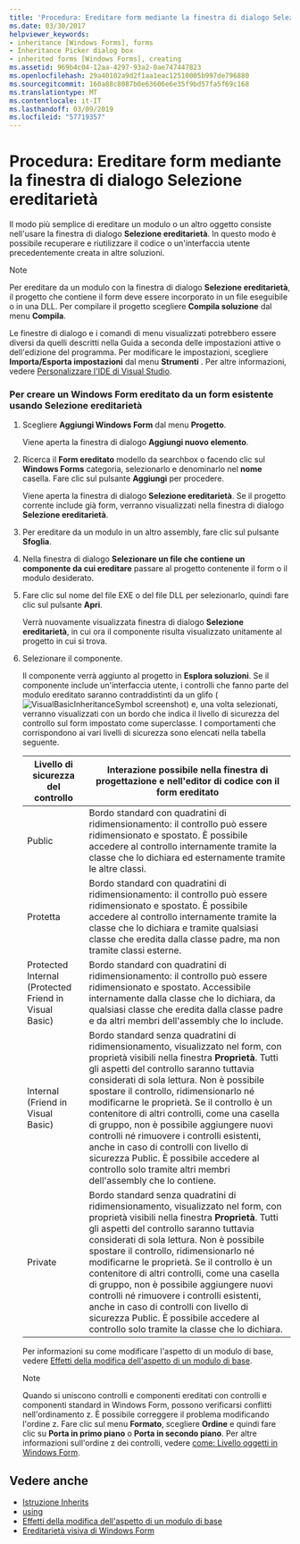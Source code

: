 ```yaml
---
title: 'Procedura: Ereditare form mediante la finestra di dialogo Selezione ereditarietà'
ms.date: 03/30/2017
helpviewer_keywords:
- inheritance [Windows Forms], forms
- Inheritance Picker dialog box
- inherited forms [Windows Forms], creating
ms.assetid: 969b4c04-12aa-4297-93a2-0ae747447823
ms.openlocfilehash: 29a40102a9d2f1aa1eac12510005b997de796880
ms.sourcegitcommit: 160a88c8087b0e63606e6e35f9bd57fa5f69c168
ms.translationtype: MT
ms.contentlocale: it-IT
ms.lasthandoff: 03/09/2019
ms.locfileid: "57719357"
---
```

# <a name="how-to-inherit-forms-using-the-inheritance-picker-dialog-box"></a>Procedura: Ereditare form mediante la finestra di dialogo Selezione ereditarietà
Il modo più semplice di ereditare un modulo o un altro oggetto consiste nell'usare la finestra di dialogo **Selezione ereditarietà**. In questo modo è possibile recuperare e riutilizzare il codice o un'interfaccia utente precedentemente creata in altre soluzioni.  
  
> [!NOTE]
>  Per ereditare da un modulo con la finestra di dialogo **Selezione ereditarietà**, il progetto che contiene il form deve essere incorporato in un file eseguibile o in una DLL. Per compilare il progetto scegliere **Compila soluzione** dal menu **Compila**.  
>   
>  Le finestre di dialogo e i comandi di menu visualizzati potrebbero essere diversi da quelli descritti nella Guida a seconda delle impostazioni attive o dell'edizione del programma. Per modificare le impostazioni, scegliere **Importa/Esporta impostazioni** dal menu **Strumenti** . Per altre informazioni, vedere [Personalizzare l'IDE di Visual Studio](/visualstudio/ide/personalizing-the-visual-studio-ide).  
  
### <a name="to-create-a-windows-form-inherited-from-an-existing-form-by-using-the-inheritance-picker"></a>Per creare un Windows Form ereditato da un form esistente usando Selezione ereditarietà  
  
1.  Scegliere **Aggiungi Windows Form** dal menu **Progetto**.  
  
     Viene aperta la finestra di dialogo **Aggiungi nuovo elemento**.  
  
2.  Ricerca il **Form ereditato** modello da searchbox o facendo clic sul **Windows Forms** categoria, selezionarlo e denominarlo nel **nome** casella. Fare clic sul pulsante **Aggiungi** per procedere.  
  
     Viene aperta la finestra di dialogo **Selezione ereditarietà**. Se il progetto corrente include già form, verranno visualizzati nella finestra di dialogo **Selezione ereditarietà**.  
  
3.  Per ereditare da un modulo in un altro assembly, fare clic sul pulsante **Sfoglia**.  
  
4.  Nella finestra di dialogo **Selezionare un file che contiene un componente da cui ereditare** passare al progetto contenente il form o il modulo desiderato.  
  
5.  Fare clic sul nome del file EXE o del file DLL per selezionarlo, quindi fare clic sul pulsante **Apri**.  
  
     Verrà nuovamente visualizzata finestra di dialogo **Selezione ereditarietà**, in cui ora il componente risulta visualizzato unitamente al progetto in cui si trova.  
  
6.  Selezionare il componente.  
  
     Il componente verrà aggiunto al progetto in **Esplora soluzioni**. Se il componente include un'interfaccia utente, i controlli che fanno parte del modulo ereditato saranno contraddistinti da un glifo (![VisualBasicInheritanceSymbol screenshot](./media/vbinheritanceglyph.gif "vbInheritanceGlyph")) e, una volta selezionati, verranno visualizzati con un bordo che indica il livello di sicurezza del controllo sul form impostato come superclasse. I comportamenti che corrispondono ai vari livelli di sicurezza sono elencati nella tabella seguente.  
  
    |Livello di sicurezza del controllo|Interazione possibile nella finestra di progettazione e nell'editor di codice con il form ereditato|  
    |-------------------------------|--------------------------------------------------------------------------------|  
    |Public|Bordo standard con quadratini di ridimensionamento: il controllo può essere ridimensionato e spostato. È possibile accedere al controllo internamente tramite la classe che lo dichiara ed esternamente tramite le altre classi.|  
    |Protetta|Bordo standard con quadratini di ridimensionamento: il controllo può essere ridimensionato e spostato. È possibile accedere al controllo internamente tramite la classe che lo dichiara e tramite qualsiasi classe che eredita dalla classe padre, ma non tramite classi esterne.|  
    |Protected Internal (Protected Friend in Visual Basic)|Bordo standard con quadratini di ridimensionamento: il controllo può essere ridimensionato e spostato. Accessibile internamente dalla classe che lo dichiara, da qualsiasi classe che eredita dalla classe padre e da altri membri dell'assembly che lo include.|  
    |Internal (Friend in Visual Basic)|Bordo standard senza quadratini di ridimensionamento, visualizzato nel form, con proprietà visibili nella finestra **Proprietà**. Tutti gli aspetti del controllo saranno tuttavia considerati di sola lettura. Non è possibile spostare il controllo, ridimensionarlo né modificarne le proprietà. Se il controllo è un contenitore di altri controlli, come una casella di gruppo, non è possibile aggiungere nuovi controlli né rimuovere i controlli esistenti, anche in caso di controlli con livello di sicurezza Public. È possibile accedere al controllo solo tramite altri membri dell'assembly che lo contiene.|  
    |Private|Bordo standard senza quadratini di ridimensionamento, visualizzato nel form, con proprietà visibili nella finestra **Proprietà**. Tutti gli aspetti del controllo saranno tuttavia considerati di sola lettura. Non è possibile spostare il controllo, ridimensionarlo né modificarne le proprietà. Se il controllo è un contenitore di altri controlli, come una casella di gruppo, non è possibile aggiungere nuovi controlli né rimuovere i controlli esistenti, anche in caso di controlli con livello di sicurezza Public. È possibile accedere al controllo solo tramite la classe che lo dichiara.|  
  
     Per informazioni su come modificare l'aspetto di un modulo di base, vedere [Effetti della modifica dell'aspetto di un modulo di base](effects-of-modifying-base-form-appearance.md).  
  
    > [!NOTE]
    >  Quando si uniscono controlli e componenti ereditati con controlli e componenti standard in Windows Form, possono verificarsi conflitti nell'ordinamento z. È possibile correggere il problema modificando l'ordine z. Fare clic sul menu **Formato**, scegliere **Ordine** e quindi fare clic su **Porta in primo piano** o **Porta in secondo piano**. Per altre informazioni sull'ordine z dei controlli, vedere [come: Livello oggetti in Windows Form](../controls/how-to-layer-objects-on-windows-forms.md).  
  
## <a name="see-also"></a>Vedere anche
- [Istruzione Inherits](~/docs/visual-basic/language-reference/statements/inherits-statement.md)
- [using](~/docs/csharp/language-reference/keywords/using.md)
- [Effetti della modifica dell'aspetto di un modulo di base](effects-of-modifying-base-form-appearance.md)
- [Ereditarietà visiva di Windows Form](windows-forms-visual-inheritance.md)
